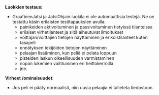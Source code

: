 
**Luokkien testaus:**
* GraafinenJatsi ja JatsiOhjain luokila ei ole automaattisia testejä. Ne on testattu käsin erilaisten testitapauksien avulla. 
  * painikeiden aktivoituminen ja passivoituminen tietyissä tilanteissa
  * erilaiset virhetilanteet ja siitä aiheutuvat ilmoitukset
  * voittajan/voittajien tietojen näyttäminen ja erikoistilanteet kuten tasapeli
  * ennätyksen tekijöiden tietojen näyttäminen
  * pelaajan lisääminen, kun peliä ei pelata loppuun
  * pisteiden laskun oikeellisuuden varmistaminen
  * nopan lukemien vaihtuminen eri heittokerroilla
  * jne.

**Virheet /ominaisuudet:**
* Jos peli ei pääty normaalisti, niin uusia pelaajia ei talleteta tiedostoon.
